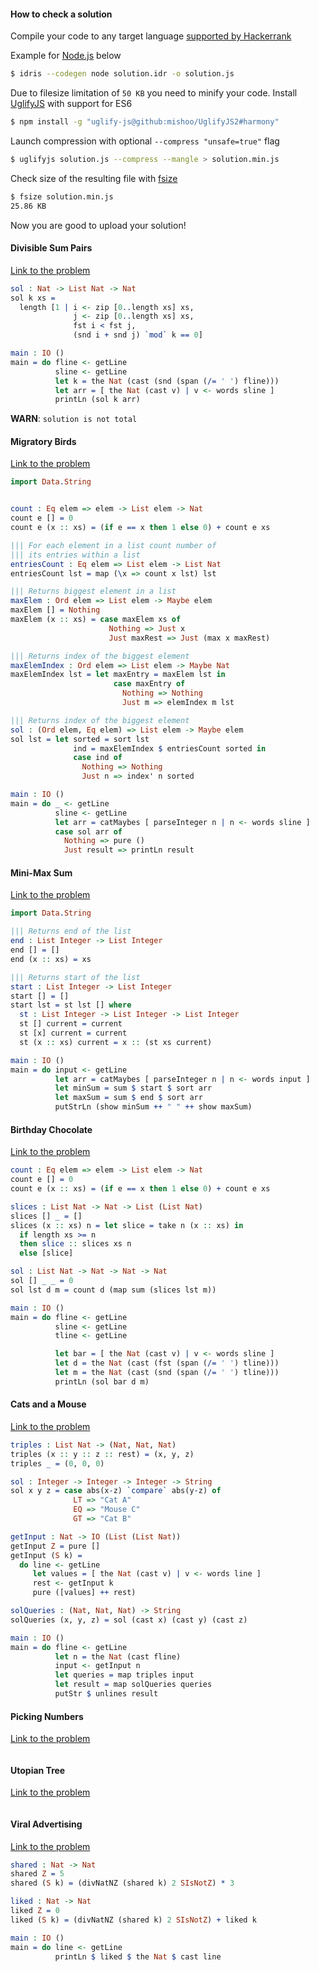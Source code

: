 #### How to check a solution

Compile your code to any target language [supported by Hackerrank](https://www.hackerrank.com/environment)

Example for [Node.js](https://nodejs.org/en/) below

```bash
$ idris --codegen node solution.idr -o solution.js
```

Due to filesize limitation of `50 KB` you need to minify your code.
Install [UglifyJS](https://github.com/mishoo/UglifyJS2) with support for ES6

```bash
$ npm install -g "uglify-js@github:mishoo/UglifyJS2#harmony"
```

Launch compression with optional `--compress "unsafe=true"` flag

```bash
$ uglifyjs solution.js --compress --mangle > solution.min.js
```

Check size of the resulting file with [fsize](https://unix.stackexchange.com/a/572598/196787)

```bash
$ fsize solution.min.js
25.86 KB
```

Now you are good to upload your solution!

#### Divisible Sum Pairs

[Link to the problem](https://www.hackerrank.com/challenges/divisible-sum-pairs/problem)

```idris
sol : Nat -> List Nat -> Nat
sol k xs =
  length [1 | i <- zip [0..length xs] xs,
              j <- zip [0..length xs] xs,
              fst i < fst j,
              (snd i + snd j) `mod` k == 0]

main : IO ()
main = do fline <- getLine
          sline <- getLine
          let k = the Nat (cast (snd (span (/= ' ') fline)))
          let arr = [ the Nat (cast v) | v <- words sline ]
          printLn (sol k arr)
```

**WARN**: `solution is not total`


#### Migratory Birds

[Link to the problem](https://www.hackerrank.com/challenges/migratory-birds/problem)

```idris
import Data.String


count : Eq elem => elem -> List elem -> Nat
count e [] = 0
count e (x :: xs) = (if e == x then 1 else 0) + count e xs

||| For each element in a list count number of
||| its entries within a list
entriesCount : Eq elem => List elem -> List Nat
entriesCount lst = map (\x => count x lst) lst

||| Returns biggest element in a list
maxElem : Ord elem => List elem -> Maybe elem
maxElem [] = Nothing
maxElem (x :: xs) = case maxElem xs of
                      Nothing => Just x
                      Just maxRest => Just (max x maxRest)

||| Returns index of the biggest element
maxElemIndex : Ord elem => List elem -> Maybe Nat
maxElemIndex lst = let maxEntry = maxElem lst in
                       case maxEntry of
                         Nothing => Nothing
                         Just m => elemIndex m lst

||| Returns index of the biggest element
sol : (Ord elem, Eq elem) => List elem -> Maybe elem
sol lst = let sorted = sort lst
              ind = maxElemIndex $ entriesCount sorted in
              case ind of
                Nothing => Nothing
                Just n => index' n sorted

main : IO ()
main = do _ <- getLine
          sline <- getLine
          let arr = catMaybes [ parseInteger n | n <- words sline ]
          case sol arr of
            Nothing => pure ()
            Just result => printLn result
```

#### Mini-Max Sum

[Link to the problem](https://www.hackerrank.com/challenges/mini-max-sum/problem)

```idris
import Data.String

||| Returns end of the list
end : List Integer -> List Integer
end [] = []
end (x :: xs) = xs

||| Returns start of the list
start : List Integer -> List Integer
start [] = []
start lst = st lst [] where
  st : List Integer -> List Integer -> List Integer
  st [] current = current
  st [x] current = current
  st (x :: xs) current = x :: (st xs current)

main : IO ()
main = do input <- getLine
          let arr = catMaybes [ parseInteger n | n <- words input ]
          let minSum = sum $ start $ sort arr
          let maxSum = sum $ end $ sort arr
          putStrLn (show minSum ++ " " ++ show maxSum)
```

#### Birthday Chocolate

[Link to the problem](https://www.hackerrank.com/challenges/the-birthday-bar/problem)

```idris
count : Eq elem => elem -> List elem -> Nat
count e [] = 0
count e (x :: xs) = (if e == x then 1 else 0) + count e xs

slices : List Nat -> Nat -> List (List Nat)
slices [] _ = []
slices (x :: xs) n = let slice = take n (x :: xs) in
  if length xs >= n
  then slice :: slices xs n
  else [slice]

sol : List Nat -> Nat -> Nat -> Nat
sol [] _ _ = 0
sol lst d m = count d (map sum (slices lst m))

main : IO ()
main = do fline <- getLine
          sline <- getLine
          tline <- getLine

          let bar = [ the Nat (cast v) | v <- words sline ]
          let d = the Nat (cast (fst (span (/= ' ') tline)))
          let m = the Nat (cast (snd (span (/= ' ') tline)))
          printLn (sol bar d m)
```

#### Cats and a Mouse

[Link to the problem](https://www.hackerrank.com/challenges/cats-and-a-mouse/problem)

```idris
triples : List Nat -> (Nat, Nat, Nat)
triples (x :: y :: z :: rest) = (x, y, z)
triples _ = (0, 0, 0)

sol : Integer -> Integer -> Integer -> String
sol x y z = case abs(x-z) `compare` abs(y-z) of
              LT => "Cat A"
              EQ => "Mouse C"
              GT => "Cat B"

getInput : Nat -> IO (List (List Nat))
getInput Z = pure []
getInput (S k) =
  do line <- getLine
     let values = [ the Nat (cast v) | v <- words line ]
     rest <- getInput k
     pure ([values] ++ rest)

solQueries : (Nat, Nat, Nat) -> String
solQueries (x, y, z) = sol (cast x) (cast y) (cast z)

main : IO ()
main = do fline <- getLine
          let n = the Nat (cast fline)
          input <- getInput n
          let queries = map triples input
          let result = map solQueries queries
          putStr $ unlines result
```

#### Picking Numbers

[Link to the problem](https://www.hackerrank.com/challenges/picking-numbers/problem)

```idris
```

#### Utopian Tree

[Link to the problem](https://www.hackerrank.com/challenges/utopian-tree/problem)

```idris
```

#### Viral Advertising

[Link to the problem](https://www.hackerrank.com/challenges/strange-advertising/problem)

```idris
shared : Nat -> Nat
shared Z = 5
shared (S k) = (divNatNZ (shared k) 2 SIsNotZ) * 3

liked : Nat -> Nat
liked Z = 0
liked (S k) = (divNatNZ (shared k) 2 SIsNotZ) + liked k

main : IO ()
main = do line <- getLine
          printLn $ liked $ the Nat $ cast line
```
